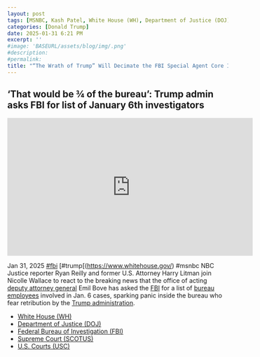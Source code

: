 ```yaml
---
layout: post
tags: [MSNBC, Kash Patel, White House (WH), Department of Justice (DOJ), Federal Bureau of Investigation (FBI), Supreme Court (SCOTUS), U.S. Courts (USC), January 6 2021, insurrection, politics]
categories: [Donald Trump]
date: 2025-01-31 6:21 PM
excerpt: ''
#image: 'BASEURL/assets/blog/img/.png'
#description:
#permalink:
title: "“The Wrath of Trump” Will Decimate the FBI Special Agent Core Investigating January 6 2021 Insurrectionists"
---
```



## ‘That would be ¾ of the bureau’: Trump admin asks FBI for list of January 6th investigators

<iframe width="560" height="315" src="https://www.youtube.com/embed/1BW1t5X_Ec0?si=X_0rnlUsnRgK5O4U" title="YouTube video player" frameborder="0" allow="accelerometer; autoplay; clipboard-write; encrypted-media; gyroscope; picture-in-picture; web-share" referrerpolicy="strict-origin-when-cross-origin" allowfullscreen></iframe>

Jan 31, 2025  [#fbi](https://www.fbi.gov/) [#trump[(https://www.whitehouse.gov/) #msnbc
NBC Justice reporter Ryan Reilly and former U.S. Attorney Harry Litman join Nicolle Wallace to react to the breaking news that the office of acting [deputy attorney general](https://www.justice.gov/) Emil Bove has asked the [FBI](https://www.fbi.gov/) for a list of [bureau employees](https://www.fbi.gov/) involved in Jan. 6 cases, sparking panic inside the bureau who fear retribution by the [Trump administration](https://www.whitehouse.gov/).

- [White House (WH)](https://www.whitehouse.gov/)
- [Department of Justice (DOJ)](https://www.justice.gov/)
- [Federal Bureau of Investigation (FBI)](https://www.fbi.gov/)
- [Supreme Court (SCOTUS)](https://www.scotus.gov/)
- [U.S. Courts (USC)](https://.www.uscourts.gov/)

